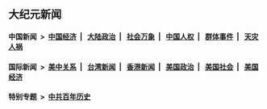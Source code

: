 ## 大纪元新闻

#### 中国新闻 &nbsp;>&nbsp; [中国经济](indexes/ncid283/README.md?05180845) &nbsp;| &nbsp; [大陆政治](indexes/ncid277/README.md?05180845) &nbsp;| &nbsp; [社会万象](indexes/ncid282/README.md?05180845) &nbsp;| &nbsp; [中国人权](indexes/ncid278/README.md?05180845) &nbsp;| &nbsp; [群体事件](indexes/ncid279/README.md?05180845) &nbsp;| &nbsp; [天灾人祸](indexes/ncid280/README.md?05180845)

#### 国际新闻 &nbsp;>&nbsp; [美中关系](indexes/nf1412576/README.md?05180845) &nbsp;| &nbsp; [台湾新闻](indexes/ncid1349361/README.md?05180845) &nbsp;| &nbsp; [香港新闻](indexes/ncid1349362/README.md?05180845) &nbsp;| &nbsp; [美国政治](indexes/ncid1078159/README.md?05180845) &nbsp;| &nbsp; [美国社会](indexes/ncid1078160/README.md?05180845) &nbsp;| &nbsp; [美国经济](indexes/ncid1078158/README.md?05180845)

#### 特别专题 &nbsp;>&nbsp; [中共百年历史](https://github.com/epoch-news/epoch-special/blob/master/README.md?05180845)  

